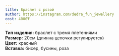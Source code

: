 ```yaml
---
title: Браслет с розой
author: https://instagram.com/dedra_fun_jewellery
cost: 4000₸
---
```


**Тип изделия:** браслет с тремя плетениями  
**Размер:** 20см (длинна цепочки регулируется)  
**Цвет:** красный  
**Вставка:** бисер, бусины, роза